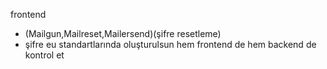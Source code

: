 frontend

- (Mailgun,Mailreset,Mailersend)(şifre resetleme)
- şifre eu standartlarında oluşturulsun hem frontend de hem backend de kontrol et
